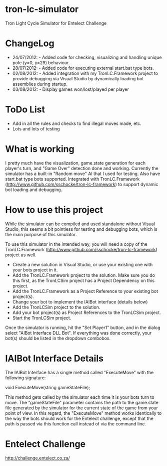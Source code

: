 tron-lc-simulator
=================

Tron Light Cycle Simulator for Entelect Challenge

ChangeLog
=========
- 24/07/2012: - Added code for checking, visualizing and handling unique pole (y=0, y=29) behaviour.
- 28/07/2012: - Added code for executing external start.bat type bots.
- 02/08/2012: - Added integration with my TronLC.Framework project to provide debugging via Visual Studio by dynamically loading bot assemblies during startup.
- 03/08/2012: - Display games won/lost/played per player

ToDo List
=========
- Add in all the rules and checks to find illegal moves made, etc.
- Lots and lots of testing

What is working
============
I pretty much have the visualization, game.state generation for each player's turn, and "Game Over" detection done and working. 
Currently the simulator has a built-in "Random move" AI that I used for testing. 
Also have start.bat type bots supported.
Integrated with TronLC.Framework (http://www.github.com/sschocke/tron-lc-framework) to support dynamic bot loading and debugging.

How to use this project
================
While the simulator can be compiled and used standalone without Visual Studio, this seems a bit pointless for testing and debugging bots, which is the main purpose of this simulator.

To use this simulator in the intended way, you will need a copy of the TronLC.Framework (http://www.github.com/sschocke/tron-lc-framework) project as well.
 - Create a new solution in Visual Studio, or use your existing one with your bots project in it.
 - Add the TronLC.Framework project to the solution. Make sure you do this first, as the TronLCSim project has a Project Dependency on this project.
 - Add the TronLC.Framework as a Project Reference to your existing bot project(s).
 - Change your bot to implement the IAIBot interface (details below)
 - Add the TronLCSim project to the solution.
 - Add your bot project(s) as Project References to the TronLCSim project.
 - Start the TronLCSim project.

Once the simulator is running, hit the "Set Player1" button, and in the dialog select "AIBot Interface DLL Bot". If everything was done correctly, your bot(s) should be listed in the dropdown combobox.

IAIBot Interface Details
=================
The IAIBot Interface has a single method called "ExecuteMove" with the following signature:

void ExecuteMove(string gameStateFile);

This method gets called by the simulator each time it is your bots turn to move. The "gameStateFile" parameter contains the path to the game.state file generated by the simulator for the current state of the game from your point of view. In this regard, the "ExecuteMove" method works identically to the way the bots should work for the Entelect challenge, except that the path is passed via this function call instead of via the command line.

Entelect Challenge
=================

http://challenge.entelect.co.za/
